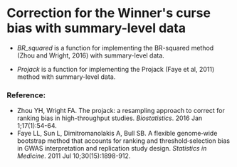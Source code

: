 # Correction for the Winner's curse bias with summary-level data

* _BR_squared_ is a function for implementing the BR-squared method (Zhou and Wright, 2016) with summary-level data.

* _Projack_ is a function for implementing the Projack (Faye et al, 2011) method with summary-level data.


### Reference:
* Zhou YH, Wright FA. The projack: a resampling approach to correct for ranking bias in high-throughput studies. _Biostatistics_. 2016 Jan 1;17(1):54-64.
* Faye LL, Sun L, Dimitromanolakis A, Bull SB. A flexible genome‐wide bootstrap method that accounts for ranking and threshold‐selection bias in GWAS interpretation and replication study design. _Statistics in Medicine_. 2011 Jul 10;30(15):1898-912.
